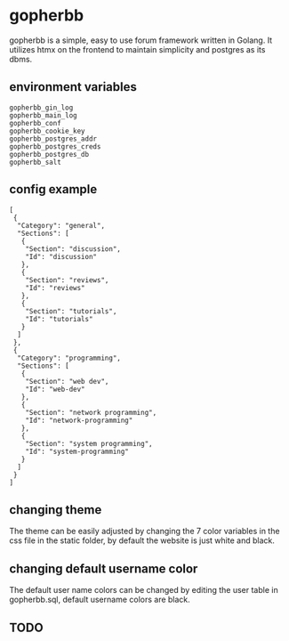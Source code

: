 # gopherbb
gopherbb is a simple, easy to use forum framework written in Golang. It utilizes htmx on the frontend to maintain simplicity and postgres as its dbms.

## environment variables
```
gopherbb_gin_log
gopherbb_main_log
gopherbb_conf
gopherbb_cookie_key
gopherbb_postgres_addr
gopherbb_postgres_creds
gopherbb_postgres_db
gopherbb_salt
```

## config example
```
[
 {
  "Category": "general",
  "Sections": [
   {
    "Section": "discussion",
    "Id": "discussion"
   },
   {
    "Section": "reviews",
    "Id": "reviews"
   },
   {
    "Section": "tutorials",
    "Id": "tutorials"
   }
  ]
 },
 {
  "Category": "programming",
  "Sections": [
   {
    "Section": "web dev",
    "Id": "web-dev"
   },
   {
    "Section": "network programming",
    "Id": "network-programming"
   },
   {
    "Section": "system programming",
    "Id": "system-programming"
   }
  ]
 }
]
```

## changing theme
The theme can be easily adjusted by changing the 7 color variables in the css file in the static folder, by default the website is just white and black.

## changing default username color
The default user name colors can be changed by editing the user table in gopherbb.sql, default username colors are black.

## TODO
